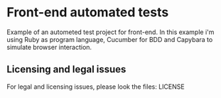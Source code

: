 # Front-end automated tests

Example of an autometed test project for front-end.
In this example i'm using Ruby as program language, Cucumber for BDD and Capybara to simulate browser interaction.

Licensing and legal issues
 --------------------------

 For legal and licensing issues, please look the files:
 LICENSE